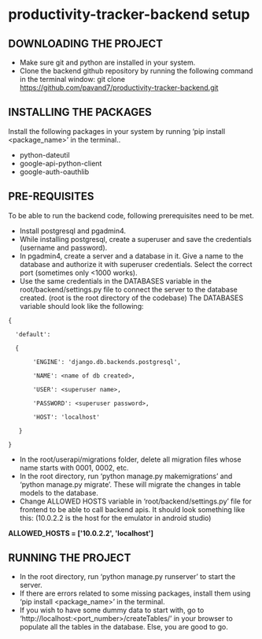 # productivity-tracker-backend setup

## DOWNLOADING THE PROJECT
- Make sure git and python are installed in your system.
- Clone the backend github repository by running the following command in the terminal window:
 git clone https://github.com/pavand7/productivity-tracker-backend.git


## INSTALLING THE PACKAGES
Install the following packages in your system by running ‘pip install <package_name>’ in the terminal..
- python-dateutil
- google-api-python-client
- google-auth-oauthlib

## PRE-REQUISITES
To be able to run the backend code, following prerequisites need to be met.
- Install postgresql and pgadmin4.
- While installing postgresql, create a superuser and save the credentials (username and password).
- In pgadmin4, create a server and a database in it. Give a name to the database and authorize it with superuser credentials. Select the correct port (sometimes only <1000 works).
- Use the same credentials in the DATABASES variable in the root/backend/settings.py file to connect the server to the database created. (root is the root directory of the codebase)
The DATABASES variable should look like the following:

```
{

  'default':
  
  {
       
       'ENGINE': 'django.db.backends.postgresql',
       
       'NAME': <name of db created>,
       
       'USER': <superuser name>,
       
       'PASSWORD': <superuser password>,
       
       'HOST': 'localhost'
   
   }
   
}
```
	
- In the root/userapi/migrations folder, delete all migration files whose name starts with 0001, 0002, etc.
- In the root directory, run ‘python manage.py makemigrations’ and ‘python manage.py migrate’. These will migrate the changes in table models to the database.
- Change ALLOWED HOSTS variable in ‘root/backend/settings.py’ file for frontend to be able to call backend apis. It should look something like this: (10.0.2.2 is the host for the emulator in android studio)

**ALLOWED_HOSTS = ['10.0.2.2', 'localhost']**

## RUNNING THE PROJECT

- In the root directory, run ‘python manage.py runserver’ to start the server.
- If there are errors related to some missing packages, install them using ‘pip install <package_name>’ in the terminal.
- If you wish to have some dummy data to start with, go to ‘http://localhost:<port_number>/createTables/’ in your browser to populate all the tables in the database. Else, you are good to go.

